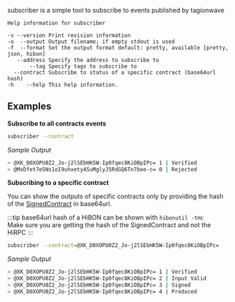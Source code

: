 
subscriber is a simple tool to subscribe to events published by tagionwave

```
Help information for subscriber

-v --version Print revision information
-o  --output Output filename; if empty stdout is used
-f  --format Set the output format default: pretty, available [pretty, json, hibon]
   --address Specify the address to subscribe to
       --tag Specify tags to subscribe to
  --contract Subscribe to status of a specific contract (base64url hash)
-h    --help This help information.
```

## Examples

**Subscribe to all contracts events**

```bash
subscriber --contract
```

*Sample Output*

```bash
> @XK_D0XOPU0Z2_Jo-j2lSEbHK5W-Ip0fqec8KiOBpIPc= 1 | Verified
> @MxDfet7e5Ns1oI9uhxety4SuMglyJ5RdGQ6Tn7bee-c= 0 | Rejected
```


**Subscribing to a specific contract**

You can show the outputs of specific contracts only 
by providing the hash of the [SignedContract](/tech/protocols/contract#signed-contractssc) in base64url.

:::tip
base64url hash of a HiBON can be shown with `hibonutil -tHc`  
Make sure you are getting the hash of the SignedContract and not the HiRPC
:::

```bash
subscriber --contract=@XK_D0XOPU0Z2_Jo-j2lSEbHK5W-Ip0fqec8KiOBpIPc=
```

*Sample Output*
```bash
> @XK_D0XOPU0Z2_Jo-j2lSEbHK5W-Ip0fqec8KiOBpIPc= 1 | Verified
> @XK_D0XOPU0Z2_Jo-j2lSEbHK5W-Ip0fqec8KiOBpIPc= 2 | Input Valid
> @XK_D0XOPU0Z2_Jo-j2lSEbHK5W-Ip0fqec8KiOBpIPc= 3 | Signed
> @XK_D0XOPU0Z2_Jo-j2lSEbHK5W-Ip0fqec8KiOBpIPc= 4 | Produced
```
